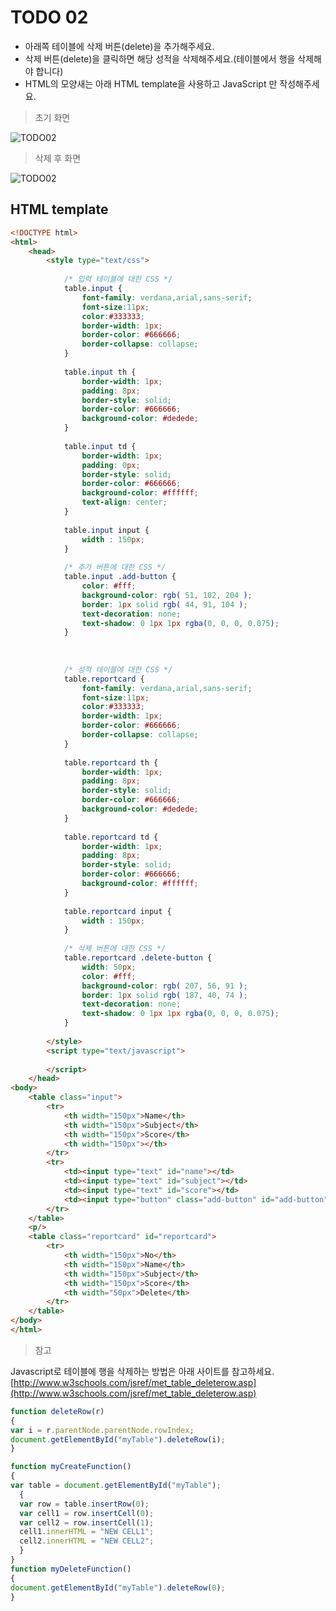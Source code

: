 ﻿TODO 02
========

* 아래쪽 테이블에 삭제 버튼(delete)을 추가해주세요.
* 삭제 버튼(delete)을 클릭하면 해당 성적을 삭제해주세요.(테이블에서 행을 삭제해야 합니다)
* HTML의 모양새는 아래 HTML template을 사용하고 JavaScript 만 작성해주세요.


> 초기 화면

![TODO02](https://github.com/lightsh/jsstudy/blob/master/javascript/03/todo/images/todo_02.png)


> 삭제 후 화면

![TODO02](https://github.com/lightsh/jsstudy/blob/master/javascript/03/todo/images/todo_02_result.png)

## HTML template

```html
<!DOCTYPE html> 
<html>
	<head>
		<style type="text/css">
		
			/* 입력 테이블에 대한 CSS */
			table.input {
				font-family: verdana,arial,sans-serif;
				font-size:11px;
				color:#333333;
				border-width: 1px;
				border-color: #666666;
				border-collapse: collapse;				
			}
			
			table.input th {
				border-width: 1px;
				padding: 8px;
				border-style: solid;
				border-color: #666666;
				background-color: #dedede;				
			}
			
			table.input td {
				border-width: 1px;
				padding: 0px;
				border-style: solid;
				border-color: #666666;
				background-color: #ffffff;
				text-align: center;
			}	
			
			table.input input {
				width : 150px;
			}	
			
			/* 추가 버튼에 대한 CSS */
			table.input .add-button {
				color: #fff;
				background-color: rgb( 51, 102, 204 );
				border: 1px solid rgb( 44, 91, 104 );	
				text-decoration: none;
				text-shadow: 0 1px 1px rgba(0, 0, 0, 0.075);				
			}
			
			
			
			/* 성적 테이블에 대한 CSS */
			table.reportcard {
				font-family: verdana,arial,sans-serif;
				font-size:11px;
				color:#333333;
				border-width: 1px;
				border-color: #666666;
				border-collapse: collapse;				
			}
			
			table.reportcard th {
				border-width: 1px;
				padding: 8px;
				border-style: solid;
				border-color: #666666;
				background-color: #dedede;				
			}
			
			table.reportcard td {
				border-width: 1px;
				padding: 8px;
				border-style: solid;
				border-color: #666666;
				background-color: #ffffff;
			}
			
			table.reportcard input {
				width : 150px;
			}	
			
			/* 삭제 버튼에 대한 CSS */
			table.reportcard .delete-button {
				width: 50px;
				color: #fff;
				background-color: rgb( 207, 56, 91 );
				border: 1px solid rgb( 187, 40, 74 );
				text-decoration: none;
				text-shadow: 0 1px 1px rgba(0, 0, 0, 0.075);				
			}			
				
		</style>
		<script type="text/javascript">		
		
		</script>
	</head>
<body>               
	<table class="input">
		<tr> 
			<th width="150px">Name</th>
			<th width="150px">Subject</th>
			<th width="150px">Score</th>
			<th width="150px"></th>
		</tr>
		<tr> 
			<td><input type="text" id="name"></td>
			<td><input type="text" id="subject"></td>
			<td><input type="text" id="score"></td>
			<td><input type="button" class="add-button" id="add-button" value="add"></td>
		</tr>		
	</table> 
	<p/>
	<table class="reportcard" id="reportcard">
		<tr> 
			<th width="150px">No</th>
			<th width="150px">Name</th>
			<th width="150px">Subject</th>
			<th width="150px">Score</th>
			<th width="50px">Delete</th>
		</tr>	
	</table>
</body>
</html>
```

> 참고

Javascript로 테이블에 행을 삭제하는 방법은 아래 사이트를 참고하세요. [http://www.w3schools.com/jsref/met_table_deleterow.asp](http://www.w3schools.com/jsref/met_table_deleterow.asp) 


```javascript
function deleteRow(r)
{
var i = r.parentNode.parentNode.rowIndex;
document.getElementById("myTable").deleteRow(i);
}

```

```javascript
function myCreateFunction()
{
var table = document.getElementById("myTable");
  {
  var row = table.insertRow(0);
  var cell1 = row.insertCell(0);
  var cell2 = row.insertCell(1);
  cell1.innerHTML = "NEW CELL1";
  cell2.innerHTML = "NEW CELL2";
  }
}
function myDeleteFunction()
{
document.getElementById("myTable").deleteRow(0);
}

```
